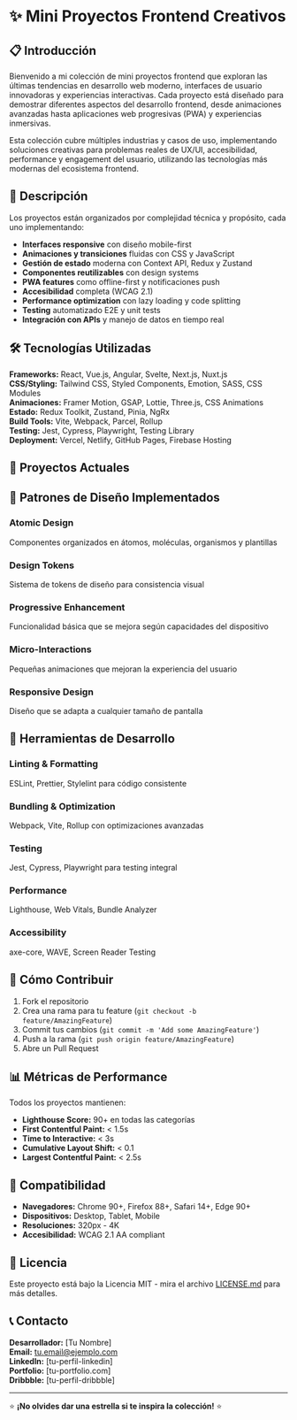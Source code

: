 # ✨ Mini Proyectos Frontend Creativos

## 📋 Introducción

Bienvenido a mi colección de mini proyectos frontend que exploran las últimas tendencias en desarrollo web moderno, interfaces de usuario innovadoras y experiencias interactivas. Cada proyecto está diseñado para demostrar diferentes aspectos del desarrollo frontend, desde animaciones avanzadas hasta aplicaciones web progresivas (PWA) y experiencias inmersivas.

Esta colección cubre múltiples industrias y casos de uso, implementando soluciones creativas para problemas reales de UX/UI, accesibilidad, performance y engagement del usuario, utilizando las tecnologías más modernas del ecosistema frontend.

## 🎯 Descripción

Los proyectos están organizados por complejidad técnica y propósito, cada uno implementando:
- **Interfaces responsive** con diseño mobile-first
- **Animaciones y transiciones** fluidas con CSS y JavaScript
- **Gestión de estado** moderna con Context API, Redux y Zustand
- **Componentes reutilizables** con design systems
- **PWA features** como offline-first y notificaciones push
- **Accesibilidad** completa (WCAG 2.1)
- **Performance optimization** con lazy loading y code splitting
- **Testing** automatizado E2E y unit tests
- **Integración con APIs** y manejo de datos en tiempo real

## 🛠️ Tecnologías Utilizadas

**Frameworks:** React, Vue.js, Angular, Svelte, Next.js, Nuxt.js  
**CSS/Styling:** Tailwind CSS, Styled Components, Emotion, SASS, CSS Modules  
**Animaciones:** Framer Motion, GSAP, Lottie, Three.js, CSS Animations  
**Estado:** Redux Toolkit, Zustand, Pinia, NgRx  
**Build Tools:** Vite, Webpack, Parcel, Rollup  
**Testing:** Jest, Cypress, Playwright, Testing Library  
**Deployment:** Vercel, Netlify, GitHub Pages, Firebase Hosting  

## 📂 Proyectos Actuales

## 🎨 Patrones de Diseño Implementados

### **Atomic Design**
Componentes organizados en átomos, moléculas, organismos y plantillas

### **Design Tokens**
Sistema de tokens de diseño para consistencia visual

### **Progressive Enhancement**
Funcionalidad básica que se mejora según capacidades del dispositivo

### **Micro-Interactions**
Pequeñas animaciones que mejoran la experiencia del usuario

### **Responsive Design**
Diseño que se adapta a cualquier tamaño de pantalla

## 🔧 Herramientas de Desarrollo

### **Linting & Formatting**
ESLint, Prettier, Stylelint para código consistente

### **Bundling & Optimization**
Webpack, Vite, Rollup con optimizaciones avanzadas

### **Testing**
Jest, Cypress, Playwright para testing integral

### **Performance**
Lighthouse, Web Vitals, Bundle Analyzer

### **Accessibility**
axe-core, WAVE, Screen Reader Testing

## 🚀 Cómo Contribuir

1. Fork el repositorio
2. Crea una rama para tu feature (`git checkout -b feature/AmazingFeature`)
3. Commit tus cambios (`git commit -m 'Add some AmazingFeature'`)
4. Push a la rama (`git push origin feature/AmazingFeature`)
5. Abre un Pull Request

## 📊 Métricas de Performance

Todos los proyectos mantienen:
- **Lighthouse Score:** 90+ en todas las categorías
- **First Contentful Paint:** < 1.5s
- **Time to Interactive:** < 3s
- **Cumulative Layout Shift:** < 0.1
- **Largest Contentful Paint:** < 2.5s

## 📱 Compatibilidad

- **Navegadores:** Chrome 90+, Firefox 88+, Safari 14+, Edge 90+
- **Dispositivos:** Desktop, Tablet, Mobile
- **Resoluciones:** 320px - 4K
- **Accesibilidad:** WCAG 2.1 AA compliant

## 📄 Licencia

Este proyecto está bajo la Licencia MIT - mira el archivo [LICENSE.md](LICENSE.md) para más detalles.

## 📞 Contacto

**Desarrollador:** [Tu Nombre]  
**Email:** tu.email@ejemplo.com  
**LinkedIn:** [tu-perfil-linkedin]  
**Portfolio:** [tu-portfolio.com]  
**Dribbble:** [tu-perfil-dribbble]

---

⭐ **¡No olvides dar una estrella si te inspira la colección!** ⭐
